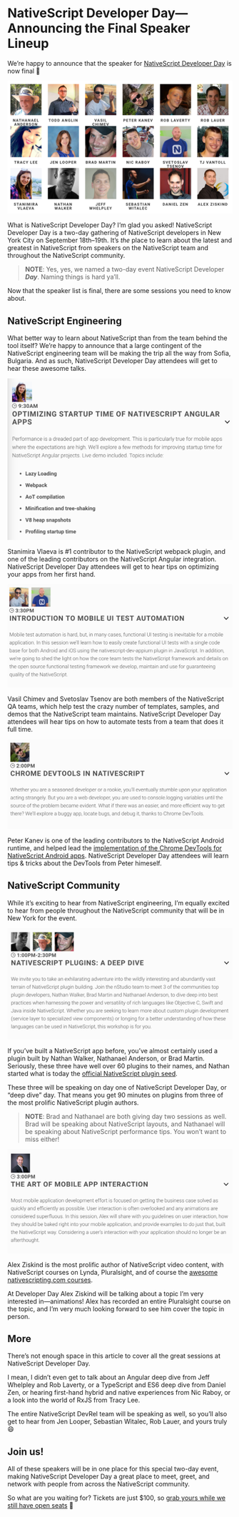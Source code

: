 # NativeScript Developer Day—Announcing the Final Speaker Lineup

We’re happy to announce that the speaker for [NativeScript Developer Day](http://developerday.nativescript.org/) is now final 🎉

![](speakers.png)

What is NativeScript Developer Day? I’m glad you asked! NativeScript Developer Day is a two-day gathering of NativeScript developers in New York City on September 18th–19th. It’s _the_ place to learn about the latest and greatest in NativeScript from speakers on the NativeScript team and throughout the NativeScript community.

> **NOTE**: Yes, yes, we named a two-day event NativeScript Developer _**Day**_. Naming things is hard ya’ll.

Now that the speaker list is final, there are some sessions you need to know about.

## NativeScript Engineering

What better way to learn about NativeScript than from the team behind the tool itself? We’re happy to announce that a large contingent of the NativeScript engineering team will be making the trip all the way from Sofia, Bulgaria. And as such, NativeScript Developer Day attendees will get to hear these awesome talks.

![](stanimira.png)

Stanimira Vlaeva is #1 contributor to the NativeScript webpack plugin, and one of the leading contributors on the NativeScript Angular integration. NativeScript Developer Day attendees will get to hear tips on optimizing your apps from her first hand.

![](testing.png)

Vasil Chimev and Svetoslav Tsenov are both members of the NativeScript QA teams, which help test the crazy number of templates, samples, and demos that the NativeScript team maintains. NativeScript Developer Day attendees will hear tips on how to automate tests from a team that does it full time.

![](peter.png)

Peter Kanev is one of the leading contributors to the NativeScript Android runtime, and helped lead the [implementation of the Chrome DevTools for NativeScript Android apps](https://www.nativescript.org/blog/chrome-devtools-integration). NativeScript Developer Day attendees will learn tips & tricks about the DevTools from Peter himeself.

## NativeScript Community

While it’s exciting to hear from NativeScript engineering, I’m equally excited to hear from people throughout the NativeScript community that will be in New York for the event.

![](plugins.png)

If you’ve built a NativeScript app before, you’ve almost certainly used a plugin built by Nathan Walker, Nathanael Anderson, or Brad Martin. Seriously, these three have well over 60 plugins to their names, and Nathan started what is today the [official NativeScript plugin seed](https://docs.nativescript.org/plugins/building-plugins).

These three will be speaking on day one of NativeScript Developer Day, or “deep dive” day. That means you get 90 minutes on plugins from three of the most prolific NativeScript plugin authors.

> **NOTE**: Brad and Nathanael are both giving day two sessions as well. Brad will be speaking about NativeScript layouts, and Nathanael will be speaking about NativeScript performance tips. You won’t want to miss either!

![](ziskind.png)

Alex Ziskind is the most prolific author of NativeScript video content, with NativeScript courses on Lynda, Pluralsight, and of course the [awesome nativescripting.com courses](https://nativescripting.com/).

At Developer Day Alex Ziskind will be talking about a topic I’m very interested in—animations! Alex has recorded an entire Pluralsight course on the topic, and I’m very much looking forward to see him cover the topic in person.

## More

There’s not enough space in this article to cover all the great sessions at NativeScript Developer Day.

I mean, I didn’t even get to talk about an Angular deep dive from Jeff Whelpley and Rob Laverty, or a TypeScript and ES6 deep dive from Daniel Zen, or hearing first-hand hybrid and native experiences from Nic Raboy, or a look into the world of RxJS from Tracy Lee.

The entire NativeScript DevRel team will be speaking as well, so you’ll also get to hear from Jen Looper, Sebastian Witalec, Rob Lauer, and yours truly 😄

## Join us!

All of these speakers will be in one place for this special two-day event, making NativeScript Developer Day a great place to meet, greet, and network with people from across the NativeScript community.

So what are you waiting for? Tickets are just $100, so [grab yours while we still have open seats](http://developerday.nativescript.org/) 🎉